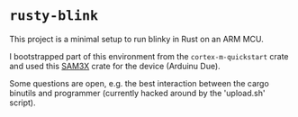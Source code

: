 # `rusty-blink`

This project is a minimal setup to run blinky in Rust on an ARM MCU.

I bootstrapped part of this environment from the 
`cortex-m-quickstart` crate and used this [SAM3X](https://github.com/klangner/sam3x) crate for the device (Arduinu Due).

Some questions are open, e.g. the best interaction between the cargo binutils and programmer (currently hacked around by the 'upload.sh' script).
